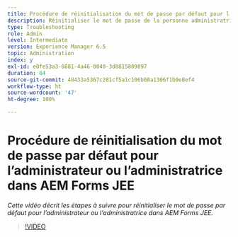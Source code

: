 ```yaml
---
title: Procédure de réinitialisation du mot de passe par défaut pour l’administrateur ou l’administratrice dans AEM Forms JEE
description: Réinitialiser le mot de passe de la personne administratrice à partir du mot de passe par défaut
type: Troubleshooting
role: Admin
level: Intermediate
version: Experience Manager 6.5
topic: Administration
index: y
exl-id: e0fe53a3-6881-4a46-8040-3d8815809897
duration: 64
source-git-commit: 48433a5367c281cf5a1c106b08a1306f1b0e8ef4
workflow-type: ht
source-wordcount: '47'
ht-degree: 100%

---
```


# Procédure de réinitialisation du mot de passe par défaut pour l’administrateur ou l’administratrice dans AEM Forms JEE

*Cette vidéo décrit les étapes à suivre pour réinitialiser le mot de passe par défaut pour l’administrateur ou l’administratrice dans AEM Forms JEE.*

>[!VIDEO](https://video.tv.adobe.com/v/3417717?quality=12&learn=on&captions=fre_fr)
